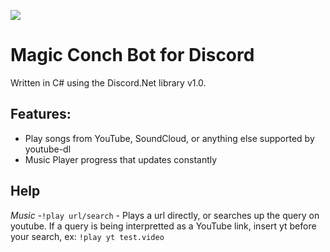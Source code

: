 ![](http://i.imgur.com/Uv8fWNY.png)

Magic Conch Bot for Discord
===================

Written in C# using the Discord.Net library v1.0.





**Features:**
------------------

- Play songs from YouTube, SoundCloud, or anything else supported by youtube-dl
- Music Player progress that updates constantly


**Help**
------------------
*Music*
-`!play url/search` - Plays a url directly, or searches up the query on youtube. If a query is being interpretted as a YouTube link, insert yt before your search, ex: `!play yt test.video`
